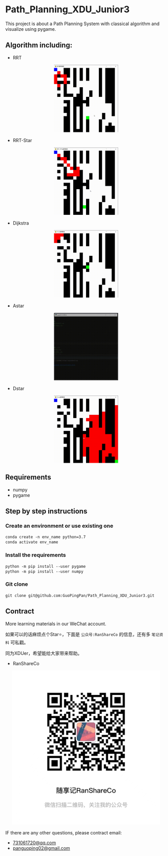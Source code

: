 # Path_Planning_XDU_Junior3
This project is about a Path Planning System with classical algorithm and visualize using pygame.

## Algorithm including:

- RRT
<div align="center"><img src="demo/rrt.gif" width="200" ></div>

- RRT-Star
<div align="center"><img src="demo/rrt-star.gif" width="200" ></div>

- Dijkstra
<div align="center"><img src="demo/dijkstra.gif" width="200" ></div>

- Astar
<div align="center"><img src="demo/astar.gif" width="200" ></div>

- Dstar
<div align="center"><img src="demo/dstar.gif" width="200" ></div>


## Requirements
- numpy
- pygame

## Step by step instructions
### Create an environment or use existing one
```angular2html
conda create -n env_name python=3.7
conda activate env_name
```
### Install the requirements
```angular2html
python -m pip install --user pygame
python -m pip install --user numpy
```

### Git clone
```angular2html
git clone git@github.com:GuoPingPan/Path_Planning_XDU_Junior3.git
```

## Contract
More learning materials in our WeChat account.

如果可以的话麻烦点个Star⭐，下面是 `公众号:RanShareCo` 的信息，还有多 `笔记资料` 可私戳。

同为XDUer，希望能给大家带来帮助。

- RanShareCo

<div align="center"><img src="demo/微信图片_20220322181553.jpg" height="480" /></div>

IF there are any other questions, please contract email:

- 731061720@qq.com
- panguoping02@gmail.com
